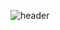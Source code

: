 ![header](https://capsule-render.vercel.app/api?type=rect&color=auto&height=300&section=header&text=DongUk's_Github&fontSize=90)
